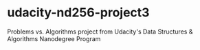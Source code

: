 # udacity-nd256-project3
Problems vs. Algorithms project from Udacity's Data Structures & Algorithms Nanodegree Program
